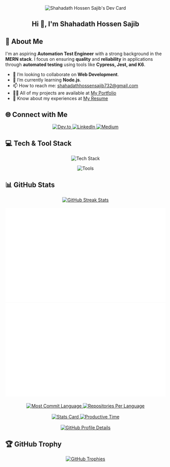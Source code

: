 
  <div align="center"> 
    <img src="https://api.daily.dev/devcards/v2/6ZhjUdRchhuOpkZR8LgkG.png?type=wide&r=miv" width="652" alt="Shahadath Hossen Sajib's Dev Card" />
  </div>

  <h2 align="center">Hi 👋, I'm Shahadath Hossen Sajib</h2>

  <h2>💫 About Me</h2>
  <p>I'm an aspiring <strong>Automation Test Engineer</strong> with a strong background in the <strong>MERN stack</strong>. I focus on ensuring <strong>quality</strong> and <strong>reliability</strong> in applications through <strong>automated testing</strong> using tools like <strong>Cypress, Jest, and K6</strong>.</p>
  <ul>
    <li>👯 I’m looking to collaborate on <strong>Web Development</strong>.</li>
    <li>🌱 I’m currently learning <strong>Node.js</strong>.</li>
    <li>📫 How to reach me: <a href="mailto:shahadathhossensajib732@gmail.com">shahadathhossensajib732@gmail.com</a></li>
    <li>👨‍💻 All of my projects are available at <a href="https://shahadathhs.vercel.app">My Portfolio</a></li>
    <li>📄 Know about my experiences at <a href="https://docs.google.com/document/d/1F4lDxGKNkrY5k2UB7CEjSSNqoK06COyGfz5KDlSH0kY/edit?usp=sharing">My Resume</a></li>
  </ul>

  <h2>🌐 Connect with Me</h2>
  <p align="center">
    <a href="https://dev.to/shahadathhs" target="_blank">
      <img src="https://skillicons.dev/icons?i=devto&theme=dark" alt="Dev.to" />
    </a>
    <a href="https://linkedin.com/in/shahadathhs" target="_blank">
      <img src="https://skillicons.dev/icons?i=linkedin&theme=dark" alt="LinkedIn" />
    </a>
    <a href="https://medium.com/@shahadathhs" target="_blank">
      <img src="https://raw.githubusercontent.com/rahuldkjain/github-profile-readme-generator/master/src/images/icons/Social/medium.svg" alt="Medium" height="47" width="50" />
    </a>
  </p>

  <h2>💻 Tech & Tool Stack</h2>
  <p align="center">
    <img src="https://skillicons.dev/icons?i=js,ts,react,nextjs,nodejs,express,mongodb&theme=dark" alt="Tech Stack" /> 
  </p>
  <p align="center">
    <img src="https://skillicons.dev/icons?i=vscode,postman,git,github,jest,vitest,cypress&theme=dark" alt="Tools" /> 
  </p>

  <h2>📊 GitHub Stats</h2>
  <div align="center">
    <a href="https://github.com/shahadathhs">
      <img src="https://github-readme-streak-stats.herokuapp.com?user=shahadathhs&theme=dark" alt="GitHub Streak Stats" />
    </a>
    <br /><br />
    <a align="center" href="https://github.com/shahadathhs/github-stats">
      <img src="https://github.com/shahadathhs/github-stats/blob/master/generated/overview.svg#gh-dark-mode-only" />
      <img src="https://github.com/shahadathhs/github-stats/blob/master/generated/languages.svg#gh-dark-mode-only" />
    </a>
    <br /><br />
    <a href="https://github.com/shahadathhs">
      <img src="http://github-profile-summary-cards.vercel.app/api/cards/most-commit-language?username=shahadathhs&theme=dark" alt="Most Commit Language" />
      <img src="http://github-profile-summary-cards.vercel.app/api/cards/repos-per-language?username=shahadathhs&theme=dark" alt="Repositories Per Language" /> 
    </a>
    <br /><br />
    <a href="https://github.com/shahadathhs">
      <img src="http://github-profile-summary-cards.vercel.app/api/cards/stats?username=shahadathhs&theme=dark" alt="Stats Card" />
      <img src="http://github-profile-summary-cards.vercel.app/api/cards/productive-time?username=shahadathhs&theme=dark&utcOffset=8" alt="Productive Time" />
    </a>
    <br /><br />
    <a href="https://github.com/shahadathhs">
      <img src="https://github-profile-summary-cards.vercel.app/api/cards/profile-details?username=shahadathhs&theme=dark" alt="GitHub Profile Details" />
    </a>
  </div>

  <h2>🏆 GitHub Trophy</h2>
  <div align="center">
    <a href="https://github.com/ryo-ma/github-profile-trophy">
      <img src="https://github-profile-trophy.vercel.app/?username=shahadathhs" alt="GitHub Trophies" />
    </a>
  </div>

